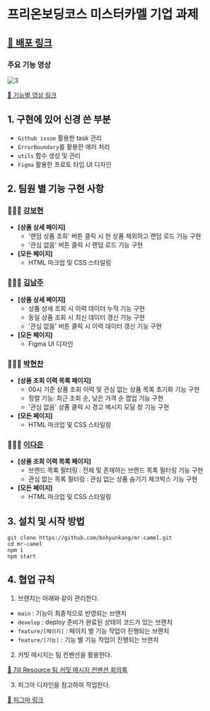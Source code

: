 # 프리온보딩코스 미스터카멜 기업 과제

## [🔗 배포 링크](https://optimistic-leakey-16a8a8.netlify.app/)

### 주요 기능 영상

![3](https://user-images.githubusercontent.com/45257139/127739644-683b5934-e183-4ab7-a07c-757711cbe719.gif)

[🔗 기능별 영상 링크](https://github.com/bohyunkang/mr-camel/wiki/%EA%B8%B0%EB%8A%A5%EB%B3%84-%EC%98%81%EC%83%81)

## 1. 구현에 있어 신경 쓴 부분

- `Github issue` 활용한 task 관리
- `ErrorBoundary`를 활용한 에러 처리
- `utils` 함수 생성 및 관리
- `Figma` 활용한 프로토 타입 UI 디자인

## 2. 팀원 별 기능 구현 사항

### 👩🏻‍💻 [강보현](https://github.com/bohyunkang)

- **[상품 상세 페이지]**
  - '랜덤 상품 조회' 버튼 클릭 시 현 상품 제외하고 랜덤 로드 기능 구현
  - '관심 없음' 버튼 클릭 시 랜덤 로드 기능 구현
- **[모든 페이지]**
  - HTML 마크업 및 CSS 스타일링

### 👩🏻‍💻 [김남주](https://github.com/skawnkk)

- **[상품 상세 페이지]**
  - 상품 상세 조회 시 이력 데이터 누적 기능 구현
  - 동일 상품 조회 시 최신 데이터 갱신 기능 구현
  - '관심 없음' 버튼 클릭 시 이력 데이터 갱신 기능 구현
- **[모든 페이지]**
  - Figma UI 디자인

### 👨🏻‍💻 [박현찬](https://github.com/Eyes0n)

- **[상품 조회 이력 목록 페이지]**
  - 00시 기준 상품 조회 이력 및 관심 없는 상품 목록 초기화 기능 구현
  - 정렬 기능: 최근 조회 순, 낮은 가격 순 팝업 기능 구현
  - '관심 없음' 상품 클릭 시 경고 메시지 모달 창 기능 구현
- **[모든 페이지]**
  - HTML 마크업 및 CSS 스타일링

### 👩🏻‍💻 [이다은](https://github.com/daeun-react)

- **[상품 조회 이력 목록 페이지]**
  - 브랜드 목록 필터링 : 전체 및 존재하는 브랜드 목록 필터링 기능 구현
  - 관심 없는 목록 필터링 : 관심 없는 상품 숨기기 체크박스 기능 구현
- **[모든 페이지]**
  - HTML 마크업 및 CSS 스타일링

## 3. 설치 및 시작 방법

```
git clone https://github.com/bohyunkang/mr-camel.git
cd mr-camel
npm i
npm start
```

## 4. 협업 규칙

1. 브랜치는 아래와 같이 관리한다.

- `main` : 기능이 최종적으로 반영되는 브랜치
- `develop` : deploy 준비가 완료된 상태의 코드가 있는 브랜치
- `feature/[페이지]` : 페이지 별 기능 작업이 진행되는 브랜치
- `feature/[기능]` : 기능 별 기능 작업이 진행되는 브랜치

2. 커밋 메시지는 팀 컨벤션을 활용한다.

[🔗 7ill Resource 팀 커밋 메시지 컨벤션 회의록](https://bohyunkang.notion.site/7ill-Resource-a35b56e12d44404c8ec73e2f4f533b23)

3. 피그마 디자인을 참고하여 작업한다.

[🔗 피그마 링크](https://www.figma.com/file/s2OXvYsvFw1y6yDf6Tzof5/7illResource-1-team-library?node-id=0%3A1)
